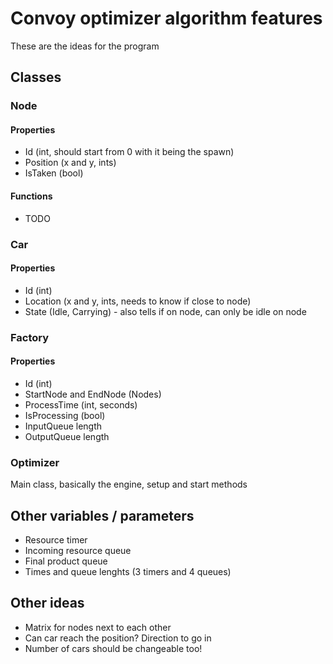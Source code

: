 # Convoy optimizer algorithm features

These are the ideas for the program

## Classes

### Node

#### Properties

- Id (int, should start from 0 with it being the spawn)
- Position (x and y, ints)
- IsTaken (bool)

#### Functions

- TODO

### Car

#### Properties

- Id (int)
- Location (x and y, ints, needs to know if close to node)
- State (Idle, Carrying) - also tells if on node, can only be idle on node

### Factory

#### Properties

- Id (int)
- StartNode and EndNode (Nodes)
- ProcessTime (int, seconds)
- IsProcessing (bool)
- InputQueue length
- OutputQueue length

### Optimizer

Main class, basically the engine, setup and start methods

## Other variables / parameters

- Resource timer
- Incoming resource queue
- Final product queue
- Times and queue lenghts (3 timers and 4 queues)

## Other ideas

- Matrix for nodes next to each other
- Can car reach the position? Direction to go in
- Number of cars should be changeable too!
